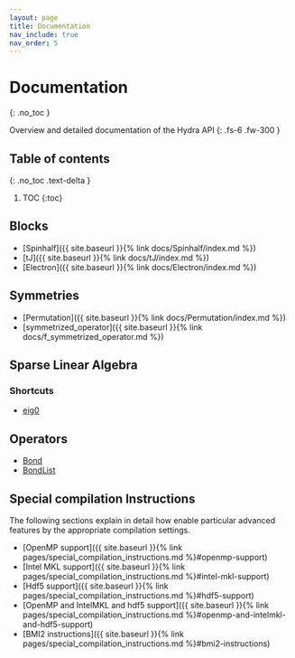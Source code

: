 ```yaml
---
layout: page
title: Documentation
nav_include: true
nav_order: 5
---
```


# Documentation
{: .no_toc }

Overview and detailed documentation of the Hydra API
{: .fs-6 .fw-300 }

## Table of contents
{: .no_toc .text-delta }

1. TOC
{:toc}


## Blocks
* [Spinhalf]({{ site.baseurl }}{% link docs/Spinhalf/index.md %})
* [tJ]({{ site.baseurl }}{% link docs/tJ/index.md %})
* [Electron]({{ site.baseurl }}{% link docs/Electron/index.md %})

## Symmetries
* [Permutation]({{ site.baseurl }}{% link docs/Permutation/index.md %})
* [symmetrized_operator]({{ site.baseurl }}{% link docs/f_symmetrized_operator.md %})


## Sparse Linear Algebra
### Shortcuts
* [eig0](../../docs/f_eig0/index.html)

## Operators
* [Bond](../../docs/Bond/index.html)
* [BondList](../../docs/BondList/index.html)



## Special compilation Instructions
The following sections explain in detail how enable particular advanced features by the appropriate compilation settings. 
* [OpenMP support]({{ site.baseurl }}{% link pages/special_compilation_instructions.md %}#openmp-support)
* [Intel MKL support]({{ site.baseurl }}{% link pages/special_compilation_instructions.md %}#intel-mkl-support)
* [Hdf5 support]({{ site.baseurl }}{% link pages/special_compilation_instructions.md %}#hdf5-support)
* [OpenMP and IntelMKL and hdf5 support]({{ site.baseurl }}{% link pages/special_compilation_instructions.md %}#openmp-and-intelmkl-and-hdf5-support)
* [BMI2 instructions]({{ site.baseurl }}{% link pages/special_compilation_instructions.md %}#bmi2-instructions)
